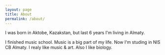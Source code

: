 ```yaml
---
layout: page
title: About
permalink: /about/
---
```



I was born in Aktobe, Kazakstan, but last 6 years I'm living in Almaty. 




I finished music school. Music is a  big part of my life.
Now I'm studing in NIS CB Almaty.
I realy like music & art.
Also I like biology. 



